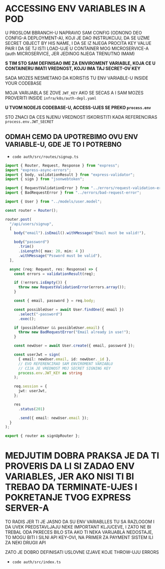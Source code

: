 # ACCESSING ENV VARIABLES IN A POD

U PROSLOM BBRANCH-U NAPRAVIO SAM CONFIG (ODNONO DEO CONFIG-A DEPLOYMENT-A), KOJI JE DAO INSTRUKCIJU, DA SE UZME SECRET OBJECT BY HIS NAME, I DA SE IZ NJEGA PROCITA KEY VALUE PAIR I DA SE TJ ISTI LOAD-UJE U CONTAINER MOG MICROSERVICE-A (auth MICROSERVICE, JER JEDINOG NJEGA TRENUTNO IMAM)

**S TIM STO SAM DEFINISAO IME ZA ENVIROMENT VARIABLE, KOJA CE U CONTAINERU IMATI VREDNOST, KOJU IMA TAJ SECRET-OV KEY**

SADA MOZES NESMETANO DA KORISTIS TU ENV VARIABLE-U INSIDE YOUR CODEBASE

MOJA VARIJABLA SE ZOVE `JWT_KEY` AKO SE SECAS A I SAM MOZES PROVERITI INSIDE `infra/k8s/auth-depl.yaml`

**U TVOM NODEJS CODEBASE-U, ACCESS-UJES SE PREKO `process.env`**

STO ZNACI DA CES NJENU VREDNOST ISKORISTITI KADA REFERENCIRAS `process.env.JWT_SECRET`

## ODMAH CEMO DA UPOTREBIMO OVU ENV VARIABLE-U, GDE JE TO I POTREBNO

- `code auth/src/routes/signup.ts`

```ts
import { Router, Request, Response } from "express";
import "express-async-errors";
import { body, validationResult } from "express-validator";
import { sign } from "jsonwebtoken";

import { RequestValidationError } from "../errors/request-validation-error";
import { BadRequestError } from "../errors/bad-request-error";

import { User } from "../models/user.model";

const router = Router();

router.post(
  "/api/users/signup",
  [
    body("email").isEmail().withMessage("Email must be valid!"),

    body("password")
      .trim()
      .isLength({ max: 20, min: 4 })
      .withMessage("Pssword must be valid"),
  ],

  async (req: Request, res: Response) => {
    const errors = validationResult(req);

    if (!errors.isEmpty()) {
      throw new RequestValidationError(errors.array());
    }

    const { email, password } = req.body;

    const possibleUser = await User.findOne({ email })
      .select("-password")
      .exec();

    if (possibleUser && possibleUser.email) {
      throw new BadRequestError("Email already in use!");
    }

    const newUser = await User.create({ email, password });

    const userJwt = sign(
      { email: newUser.email, id: newUser._id },
      // EVO REFERENCIRAO SAM ENVIROMENT VARIABLU
      // CIJA JE VREDNOST MOJ SECRET SIGNING KEY
      process.env.JWT_KEY as string
    );

    req.session = {
      jwt: userJwt,
    };

    res
      .status(201)

      .send({ email: newUser.email });
  }
);

export { router as signUpRouter };

```

# MEDJUTIM DOBRA PRAKSA JE DA TI PROVERIS DA LI SI ZADAO ENV VARIABLES, JER AKO NISI TI BI TREBAO DA TERMINATE-UJES I POKRETANJE TVOG EXPRESS SERVER-A

TO RADIS JER TI JE JASNO DA SU ENV VARIABLLES TU SA RAZLOGOM I DA UVEK PREDSTAVLJAJU NEKE IMPORTANT KLJUCEVE, I ZATO NE BI TREBAL ODA PKRECES BILO STA AKO TI NEKA VARIJABLA NEDOSTAJE, TO MOGU BITI I SILNI API KEY-OVI, NA PRIMER ZA PAYMENT SISTEM ILI ZA NEKI DRUGII API

ZATO JE DOBRO DEFINISATI USLOVNE IZJAVE KOJE THROW-UJU ERRORS

- `code auth/src/index.ts`


```ts

```
